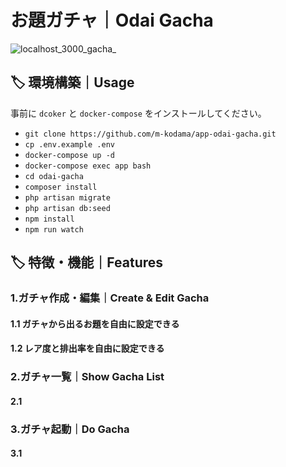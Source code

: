 # お題ガチャ｜Odai Gacha

![localhost_3000_gacha_](https://user-images.githubusercontent.com/28724739/74842408-b61b3b00-536d-11ea-869c-abfc83c06bb3.png)

## 🏷 環境構築｜Usage

事前に `dcoker` と `docker-compose` をインストールしてください。

- `git clone https://github.com/m-kodama/app-odai-gacha.git`
- `cp .env.example .env`
- `docker-compose up -d`
- `docker-compose exec app bash`
- `cd odai-gacha`
- `composer install`
- `php artisan migrate`
- `php artisan db:seed`
- `npm install`
- `npm run watch`

## 🏷 特徴・機能｜Features

### 1.ガチャ作成・編集｜Create & Edit Gacha
#### 1.1 ガチャから出るお題を自由に設定できる
#### 1.2 レア度と排出率を自由に設定できる

### 2.ガチャ一覧｜Show Gacha List
#### 2.1 

### 3.ガチャ起動｜Do Gacha
#### 3.1 
